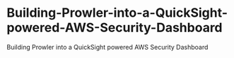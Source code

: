 # Building-Prowler-into-a-QuickSight-powered-AWS-Security-Dashboard
Building Prowler into a QuickSight powered AWS Security Dashboard

